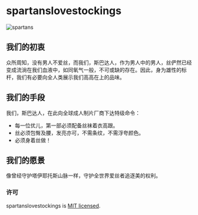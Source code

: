 # spartanslovestockings

<img src="https://i.ibb.co/gzZ6wLH/spartans.png" alt="spartans">

## 我们的初衷

众所周知，没有男人不爱丝，而我们，斯巴达人，作为男人中的男人，丝俨然已经变成流淌在我们血液中，如同氧气一般，不可或缺的存在。因此，身为雄性的标杆，我们有必要向全人类展示我们高高在上的品味。

## 我们的手段

我们，斯巴达人，在此向全球成人制片厂商下达特级命令：
- 每一位优儿，第一部必须配备丝袜着衣高跟。
- 丝必须包臀及腰，发亮亦可，不需条纹，不需浮夸颜色。
- 必须身着丝做！

## 我们的愿景

像曾经守护塔伊耶托斯山脉一样，守护全世界爱丝者追逐美的权利。

### 许可

spartanslovestockings is [MIT licensed](./LICENSE).
